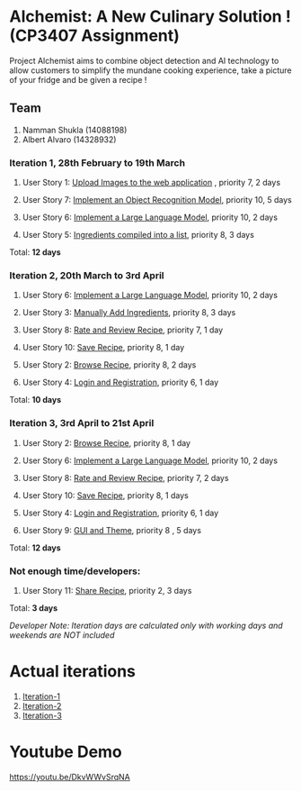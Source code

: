 # Alchemist: A New Culinary Solution ! (CP3407 Assignment)

Project Alchemist aims to combine object detection and AI technology to allow customers to simplify the mundane cooking experience, take a picture of your fridge and be given a recipe ! 

## Team
1. Namman Shukla (14088198)
2. Albert Alvaro (14328932)

### Iteration 1, 28th February to 19th March 

1. User Story 1: [Upload Images to the web application](user_stories/user_story_01) , priority 7, 2 days

2. User Story 7: [Implement an Object Recognition Model](user_stories/user_story_07), priority 10, 5 days

3. User Story 6: [Implement a Large Language Model](user_stories/user_story_06), priority 10, 2 days

4. User Story 5: [Ingredients compiled into a list](user_stories/user_story_05), priority 8, 3 days

Total: **12 days**


### Iteration 2, 20th March to 3rd April

1. User Story 6: [Implement a Large Language Model](user_stories/user_story_06), priority 10, 2 days 

2. User Story 3: [Manually Add Ingredients](user_stories/user_story_03), priority 8, 3 days

3. User Story 8: [Rate and Review Recipe](user_stories/user_story_08), priority 7, 1 day

4. User Story 10: [Save Recipe](user_stories/user_story_10), priority 8, 1 day 

5. User Story 2: [Browse Recipe](user_stories/user_story_02), priority 8, 2 days 

6. User Story 4: [Login and Registration](user_stories/user_story_04), priority 6, 1 day 

Total: **10 days**

### Iteration 3, 3rd April to 21st April

1. User Story 2: [Browse Recipe](user_stories/user_story_02), priority 8, 1 day

2. User Story 6: [Implement a Large Language Model](user_stories/user_story_06), priority 10, 2 days 

3. User Story 8: [Rate and Review Recipe](user_stories/user_story_08), priority 7, 2 days 

4. User Story 10: [Save Recipe](user_stories/user_story_10), priority 8, 1 days 

5. User Story 4: [Login and Registration](user_stories/user_story_04), priority 6, 1 day

6. User Story 9: [GUI and Theme](user_stories/user_story_09), priority 8 , 5 days

Total: **12 days**

### Not enough time/developers: 
1. User Story 11: [Share Recipe](user_stories/user_story_11), priority 2, 3 days

Total: **3 days**

*Developer Note: Iteration days are calculated only with working days and weekends are NOT included*

# Actual iterations
1. [Iteration-1](./iteration_1.md)
2. [Iteration-2](./iteration_2.md)
3. [Iteration-3](.iteration_3.md)

# Youtube Demo 

<https://youtu.be/DkvWWvSrqNA>
